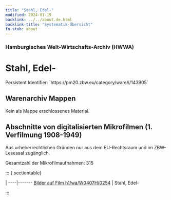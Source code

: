 ```yaml
---
title: "Stahl, Edel-"
modified: 2024-01-19
backlink: ../../about.de.html
backlink-title: "Systematik-Übersicht"
fn-stub: about
---
```


### Hamburgisches Welt-Wirtschafts-Archiv (HWWA)

# Stahl, Edel-

<div class="hint">Persistent Identifier: `https://pm20.zbw.eu/category/ware/i/143905`</div>







## Warenarchiv Mappen





Kein als Mappe erschlossenes Material.



<a id="filmsections" />

## Abschnitte von digitalisierten Mikrofilmen (1. Verfilmung 1908-1949)

<p>Aus urheberrechtlichen Gründen nur aus dem EU-Rechtsraum und im ZBW-Lesesaal zugänglich.</p>


<p>Gesamtzahl der Mikrofilmaufnahmen: 315</p>





::: {.sectiontable}

 | 
----|-------
<a class="btn" href="https://pm20.zbw.eu/film/h1/wa/W0407H/0254" rel="nofollow">Bilder auf Film h1/wa/W0407H/0254</a> | Stahl, Edel-


:::
















